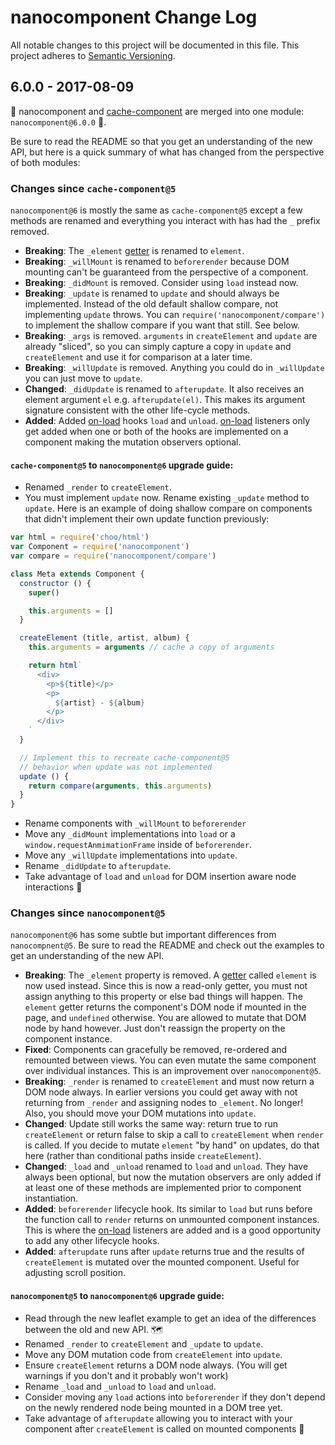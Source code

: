 # nanocomponent Change Log
All notable changes to this project will be documented in this file.
This project adheres to [Semantic Versioning](http://semver.org/).

## 6.0.0 - 2017-08-09

🎉 nanocomponent and [cache-component][cc] are merged into one module: `nanocomponent@6.0.0` 🎉.

Be sure to read the README so that you get an understanding of the new API, but here is a quick summary of what has changed from the perspective of both modules:

### Changes since `cache-component@5`

`nanocomponent@6` is mostly the same as `cache-component@5` except a few methods are renamed and everything you interact with has had the `_` prefix removed.

- **Breaking**: The `_element` [getter][getter] is renamed to `element`.
- **Breaking**: `_willMount` is renamed to `beforerender` because DOM mounting can't be guaranteed from the perspective of a component.
- **Breaking**: `_didMount` is removed.  Consider using `load` instead now.
- **Breaking**: `_update` is renamed to `update` and should always be implemented.  Instead of the old default shallow compare, not implementing `update` throws.  You can `require('nanocomponent/compare')` to implement the shallow compare if you want that still.  See below.
- **Breaking**: `_args` is removed.  `arguments` in `createElement` and `update` are already "sliced", so you can simply capture a copy in `update` and `createElement` and use it for comparison at a later time.
- **Breaking**: `_willUpdate` is removed.  Anything you could do in `_willUpdate` you can just move to `update`.
- **Changed**: `_didUpdate` is renamed to `afterupdate`.  It also receives an element argument `el` e.g. `afterupdate(el)`.  This makes its argument signature consistent with the other life-cycle methods.
- **Added**: Added [on-load][ol] hooks `load` and `unload`.  [on-load][ol] listeners only get added when one or both of the hooks are implemented on a component making the mutation observers optional.


#### `cache-component@5` to `nanocomponent@6` upgrade guide:

- Renamed `_render` to `createElement`.
- You must implement `update` now.  Rename existing `_update` method to `update`.  Here is an example of doing shallow compare on components that didn't implement their own update function previously:

```js
var html = require('choo/html')
var Component = require('nanocomponent')
var compare = require('nanocomponent/compare')

class Meta extends Component {
  constructor () {
    super()

    this.arguments = []
  }

  createElement (title, artist, album) {
    this.arguments = arguments // cache a copy of arguments

    return html`
      <div>
        <p>${title}</p>
        <p>
          ${artist} - ${album}
        </p>
      </div>
    `
  }

  // Implement this to recreate cache-component@5
  // behavior when update was not implemented
  update () {
    return compare(arguments, this.arguments)
  }
}

```

- Rename components with `_willMount` to `beforerender`
- Move any `_didMount` implementations into `load` or a `window.requestAnmimationFrame` inside of `beforerender`.
- Move any `_willUpdate` implementations into `update`.
- Rename `_didUpdate` to `afterupdate`.
- Take advantage of `load` and `unload` for DOM insertion aware node interactions 🙌

### Changes since `nanocomponent@5`

`nanocomponent@6` has some subtle but important differences from `nanocompnent@5`.  Be sure to read the README and check out the examples to get an understanding of the new API.

- **Breaking**: The `_element` property is removed.  A [getter][getter] called `element` is now used instead.  Since this is now a read-only getter, you must not assign anything to this property or else bad things will happen.  The `element` getter returns the component's DOM node if mounted in the page, and `undefined` otherwise.  You are allowed to mutate that DOM node by hand however.  Just don't reassign the property on the component instance.
- **Fixed**: Components can gracefully be removed, re-ordered and remounted between views.  You can even mutate the same component over individual instances.  This is an improvement over `nanocomponent@5`.
- **Breaking**: `_render` is renamed to `createElement` and must now return a DOM node always.  In earlier versions you could get away with not returning from `_render` and assigning nodes to `_element`.  No longer!  Also, you should move your DOM mutations into `update`.
- **Changed**: Update still works the same way: return true to run `createElement` or return false to skip a call to `createElement` when `render` is called.  If you decide to mutate `element` "by hand" on updates, do that here (rather than conditional paths inside `createElement`).
- **Changed**: `_load` and `_unload` renamed to `load` and `unload`. They have always been optional, but now the mutation observers are only added if at least one of these methods are implemented prior to component instantiation.
- **Added**: `beforerender` lifecycle hook.  Its similar to `load` but runs before the function call to `render` returns on unmounted component instances.  This is where the [on-load][ol] listeners are added and is a good opportunity to add any other lifecycle hooks.
- **Added**: `afterupdate` runs after `update` returns true and the results of `createElement` is mutated over the mounted component.  Useful for adjusting scroll position.

#### `nanocomponent@5` to `nanocomponent@6` upgrade guide:

- Read through the new leaflet example to get an idea of the differences between the old and new API. 🗺
- Renamed `_render` to `createElement` and `_update` to `update`.
- Move any DOM mutation code from `createElement` into `update`.
- Ensure `createElement` returns a DOM node always. (You will get warnings if you don't and it probably won't work)
- Rename `_load` and `_unload` to `load` and `unload`.
- Consider moving any `load` actions into `beforerender` if they don't depend on the newly rendered node being mounted in a DOM tree yet.
- Take advantage of `afterupdate` allowing you to interact with your component after `createElement` is called on mounted components 🙌

[ol]: https://github.com/shama/on-load
[cc]: https://github.com/hypermodules/cache-component
[bel]: http://ghub.io/bel
[nm]: http://ghub.io/nanomorph
[getter]: https://developer.mozilla.org/en-US/docs/Web/JavaScript/Reference/Functions/get
